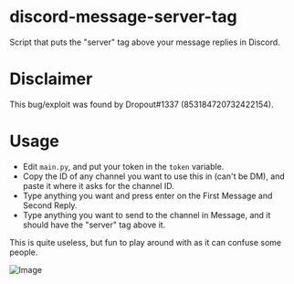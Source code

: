 # discord-message-server-tag
Script that puts the "server" tag above your message replies in Discord.  

# Disclaimer
This bug/exploit was found by Dropout#1337 (853184720732422154).  

# Usage
- Edit `main.py`, and put your token in the `token` variable.
- Copy the ID of any channel you want to use this in (can't be DM), and paste it where it asks for the channel ID.
- Type anything you want and press enter on the First Message and Second Reply.
- Type anything you want to send to the channel in Message, and it should have the "server" tag above it.

This is quite useless, but fun to play around with as it can confuse some people.

![Image](https://i.imgur.com/bOSv4Xi.png)

